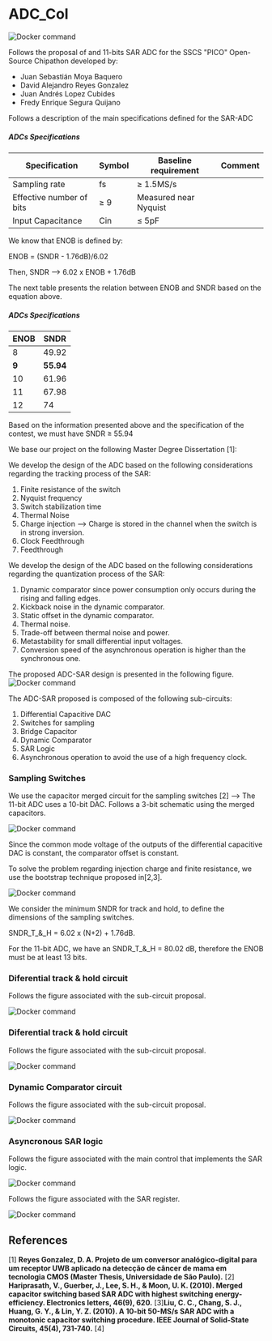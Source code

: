 # ADC_Col

![Docker command](/Images/pico_contest.png)

Follows the proposal of and  11-bits SAR ADC for the SSCS "PICO" Open-Source Chipathon developed by:
- Juan Sebastián Moya Baquero
- David Alejandro Reyes Gonzalez
- Juan Andrés Lopez Cubides
- Fredy Enrique Segura Quijano

Follows a description of the main specifications defined for the SAR-ADC

##### ADCs Specifications
| **Specification**  | **Symbol** | **Baseline requirement** | **Comment** | 
| ------------- | ------------- | ------------- | ------------- |
| Sampling rate  | fs  | ≥ 1.5MS/s | |
| Effective number of bits | ≥ 9 | Measured near Nyquist |
| Input Capacitance | Cin | ≤ 5pF | |

We know that ENOB is defined by:

ENOB = (SNDR - 1.76dB)/6.02

Then, SNDR --> 6.02 x ENOB + 1.76dB

The next table presents the relation between ENOB and SNDR based on the equation above.

##### ADCs Specifications
| **ENOB**  | **SNDR** |
| ------------- | ------------- |
|  8 | 49.92 |
|  **9** | **55.94** |
|  10 | 61.96 |
|  11 | 67.98 |
|  12 | 74 |

Based on the information presented above and the specification of the contest, we must have SNDR ≥ 55.94

We base our project on the following Master Degree Dissertation [1]:

We develop the design of the ADC based on the following considerations regarding the tracking process of the SAR:
1) Finite resistance of the switch
2) Nyquist frequency
3) Switch stabilization time
4) Thermal Noise
5) Charge injection --> Charge is stored in the channel when the switch is in strong inversion.
6) Clock Feedthrough
7) Feedthrough  

We develop the design of the ADC based on the following considerations regarding the quantization process of the SAR:
1) Dynamic comparator since power consumption only occurs during the rising and falling edges.
2) Kickback noise in the dynamic comparator.
3) Static offset in the dynamic comparator.
4) Thermal noise.
5) Trade-off between thermal noise and power.
6) Metastability for small differential input voltages.
7) Conversion speed of the asynchronous operation is higher than the synchronous one.

The proposed ADC-SAR design is presented in the following figure.
![Docker command](/Images/propuesta.png)

The ADC-SAR proposed is composed of the following sub-circuits:

1) Differential Capacitive DAC
2) Switches for sampling
3) Bridge Capacitor
4) Dynamic Comparator
5) SAR Logic
6) Asynchronous operation to avoid the use of a high frequency clock.

### Sampling Switches 

We use the capacitor merged circuit for the sampling switches [2] --> The 11-bit ADC uses a 10-bit DAC.
Follows a 3-bit schematic using the merged capacitors.

![Docker command](/Images/merged_cap.png)

Since the common mode voltage of the outputs of the differential capacitive DAC is constant, the comparator offset is constant.

To solve the problem regarding injection charge and finite resistance, we use the bootstrap technique proposed in[2,3].

![Docker command](/Images/bootstrap.png)

We consider the minimum SNDR for track and hold, to define the dimensions of the sampling switches.

SNDR_T_&_H = 6.02 x (N+2) + 1.76dB.

For the 11-bit ADC, we have an SNDR_T_&_H = 80.02 dB, therefore the ENOB must be at least 13 bits.

### Diferential track & hold circuit
Follows the figure associated with the sub-circuit proposal.

![Docker command](/Images/track_hold.png)

### Diferential track & hold circuit
Follows the figure associated with the sub-circuit proposal.

![Docker command](/Images/bridge_capacitor_dac.png)

### Dynamic Comparator circuit
Follows the figure associated with the sub-circuit proposal.

![Docker command](/Images/dynamic_comparator.png)

### Asyncronous SAR logic
Follows the figure associated with the main control that implements the SAR logic.

![Docker command](/Images/async_control.png)

Follows the figure associated with the SAR register.

![Docker command](/Images/reg_SAR.png)

## References

[1] **Reyes Gonzalez, D. A. Projeto de um conversor analógico-digital para um receptor UWB aplicado na detecção de câncer de mama em tecnologia CMOS (Master Thesis, Universidade de São Paulo).**
[2] **Hariprasath, V., Guerber, J., Lee, S. H., & Moon, U. K. (2010). Merged capacitor switching based SAR ADC with highest switching energy-efficiency. Electronics letters, 46(9), 620.**
[3]**Liu, C. C., Chang, S. J., Huang, G. Y., & Lin, Y. Z. (2010). A 10-bit 50-MS/s SAR ADC with a monotonic capacitor switching procedure. IEEE Journal of Solid-State Circuits, 45(4), 731-740.**
[4]
